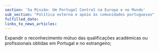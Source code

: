 ```yaml
---
section: '5a Missão: Um Portugal Central na Europa e no Mundo'
sub_section: "Política externa e apoio às comunidades portuguesas"
fulfilled_date:
links_to_news_articles:
---
```


Expandir o reconhecimento mútuo das qualificações académicas ou profissionais obtidas em Portugal e no estrangeiro;